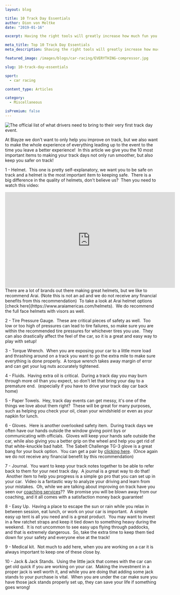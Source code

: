 ```yaml
---
layout: blog

title: 10 Track Day Essentials
author: Dion von Moltke
date: "2019-01-16"

excerpt: Having the right tools will greatly increase how much fun you can have at the track. Here we break down the 10 most important items to have at your track day event!

meta_title: Top 10 Track Day Essentials
meta_description: Shaving the right tools will greatly increase how much fun you can have at the track. Here we break down the 10 most important items to have at your track day event!

featured_image: /images/blogs/car-racing/EVERYTHING-compressor.jpg

slug: 10-track-day-essentials

sport:
  - car racing

content_type: Articles

category:
  - Miscellaneous

isPremium: false
---
```


![The official list of what drivers need to bring to their very first track day event.](https://blayze.io/assets/images/blogs/car-racing/10-things-to-bring-to-track-day-2-min.jpg)

At Blayze we don't want to only help you improve on track, but we also want to make the whole experience of everything leading up to the event to the time you leave a better experience!  In this article we give you the 10 most important items to making your track days not only run smoother, but also keep you safer on track!

1 - Helmet.  This one is pretty self-explanatory, we want you to be safe on track and a helmet is the most important item to keeping safe.  There is a big difference in the quality of helmets, don't believe us?  Then you need to watch this video:

<iframe title="Blog iFrame" id="videoIframe" width="560" height="315" src="https://www.youtube.com/embed/knQALEPc570" frameborder="0" allow="accelerometer; autoplay; encrypted-media; gyroscope; picture-in-picture" allowfullscreen></iframe>
There are a lot of brands out there making great helmets, but we like to recommend Arai. (Note this is not an ad and we do not receive any financial benefits from this recommendation)  To take a look at Arai helmet options [check here](https://www.araiamericas.com/helmets).  We do recommend the full face helmets with visors as well.

2 - Tire Pressure Gauge.  These are critical pieces of safety as well.  Too low or too high of pressures can lead to tire failures, so make sure you are within the recommended tire pressures for whichever tires you use.  They can also drastically affect the feel of the car, so it is a great and easy way to play with setup!

3 - Torque Wrench.  When you are exposing your car to a little more load and thrashing around on a track you want to go the extra mile to make sure everything is done properly.  A torque wrench takes away margin of error and can get your lug nuts accurately tightened.

4 - Fluids.  Having extra oil is critical.  During a track day you may burn through more oil than you expect, so don't let that bring your day to a premature end.  (especially if you have to drive your track day car back home)

5 - Paper Towels.  Hey, track day events can get messy, it's one of the things we love about them right?  These will be great for many purposes, such as helping you check your oil, clean your windshield or even as your napkin for lunch.

6 - Gloves.  Here is another overlooked safety item.  During track days we often have our hands outside the window giving point bys or communicating with officials.  Gloves will keep your hands safe outside the car, while also giving you a better grip on the wheel and help you get rid of that white-knuckle bad habit.  The Sabelt Challenge TG-3 glove is a great bang for your buck option.  You can get a pair by [clicking here](https://www.sabeltamerica.com/product-page/sabelt-tg-3).  (Once again we do not receive any financial benefit by this recommendation)

7 - Journal.  You want to keep your track notes together to be able to refer back to them for your next track day.  A journal is a great way to do that!  Another item to help you progress is a simple go pro that you can set up in your car.  Video is a fantastic way to analyze your driving and learn from your mistakes.  Oh, while we are talking about improving on track have you seen our [coaching services](/racecar-coaching-plans/)??  We promise you will be blown away from our coaching, and it all comes with a satisfaction money back guarantee!

8 - Easy Up.  Having a place to escape the sun or rain while you relax in between session, eat lunch, or work on your car is important.  A simple easy up tent is all you need and is a great product.  You may want to invest in a few ratchet straps and keep it tied down to something heavy during the weekend.  It is not uncommon to see easy ups flying through paddocks, and that is extremely dangerous.  So, take the extra time to keep them tied down for your safety and everyone else at the track!

9 - Medical kit.  Not much to add here, when you are working on a car it is always important to keep one of these close by.

10 - Jack & Jack Stands.  Using the little jack that comes with the car can get old quick if you are working on your car.  Making the investment in a proper jack is well worth it, and while you are doing that adding some jack stands to your purchase is vital.  When you are under the car make sure you have those jack stands properly set up, they can save your life if something goes wrong!
